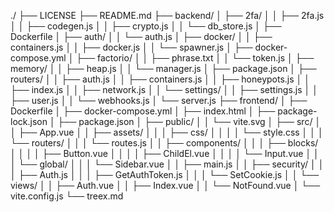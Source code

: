 ./
├── LICENSE
├── README.md
├── backend/
│   ├── 2fa/
│   │   ├── 2fa.js
│   │   ├── codegen.js
│   │   ├── crypto.js
│   │   └── db_store.js
│   ├── Dockerfile
│   ├── auth/
│   │   └── auth.js
│   ├── docker/
│   │   ├── containers.js
│   │   ├── docker.js
│   │   └── spawner.js
│   ├── docker-compose.yml
│   ├── factorio/
│   │   ├── phrase.txt
│   │   └── token.js
│   ├── memory/
│   │   ├── heap.js
│   │   └── manager.js
│   ├── package.json
│   ├── routers/
│   │   ├── auth.js
│   │   ├── containers.js
│   │   ├── honeypots.js
│   │   ├── index.js
│   │   ├── network.js
│   │   └── settings/
│   │       ├── settings.js
│   │       ├── user.js
│   │       └── webhooks.js
│   └── server.js
├── frontend/
│   ├── Dockerfile
│   ├── docker-compose.yml
│   ├── index.html
│   ├── package-lock.json
│   ├── package.json
│   ├── public/
│   │   └── vite.svg
│   ├── src/
│   │   ├── App.vue
│   │   ├── assets/
│   │   │   ├── css/
│   │   │   │   └── style.css
│   │   │   └── routers/
│   │   │       └── routes.js
│   │   ├── components/
│   │   │   ├── blocks/
│   │   │   │   ├── Button.vue
│   │   │   │   ├── ChildEl.vue
│   │   │   │   └── Input.vue
│   │   │   └── global/
│   │   │       └── Sidebar.vue
│   │   ├── main.js
│   │   ├── security/
│   │   │   ├── Auth.js
│   │   │   ├── GetAuthToken.js
│   │   │   └── SetCookie.js
│   │   └── views/
│   │       ├── Auth.vue
│   │       ├── Index.vue
│   │       └── NotFound.vue
│   └── vite.config.js
└── treex.md
